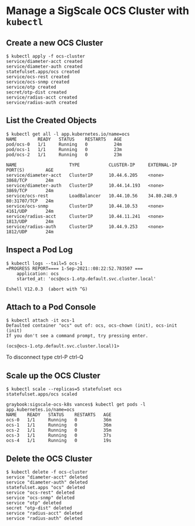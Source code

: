 # Manage a SigScale OCS Cluster with `kubectl`

## Create a new OCS Cluster
	$ kubectl apply -f ocs-cluster
	service/diameter-acct created
	service/diameter-auth created
	statefulset.apps/ocs created
	service/ocs-rest created
	service/ocs-snmp created
	service/otp created
	secret/otp-dist created
	service/radius-acct created
	service/radius-auth created

## List the Created Objects
	$ kubectl get all -l app.kubernetes.io/name=ocs
	NAME        READY   STATUS    RESTARTS   AGE
	pod/ocs-0   1/1     Running   0          24m
	pod/ocs-1   1/1     Running   0          23m
	pod/ocs-2   1/1     Running   0          23m
	
	NAME                    TYPE           CLUSTER-IP     EXTERNAL-IP   PORT(S)        AGE
	service/diameter-acct   ClusterIP      10.44.6.205    <none>        3868/TCP       24m
	service/diameter-auth   ClusterIP      10.44.14.193   <none>        3869/TCP       24m
	service/ocs-rest        LoadBalancer   10.44.10.56    34.80.248.9   80:31707/TCP   24m
	service/ocs-snmp        ClusterIP      10.44.10.53    <none>        4161/UDP       24m
	service/radius-acct     ClusterIP      10.44.11.241   <none>        1813/UDP       24m
	service/radius-auth     ClusterIP      10.44.9.253    <none>        1812/UDP       24m

## Inspect a Pod Log
	$ kubectl logs --tail=5 ocs-1
	=PROGRESS REPORT==== 1-Sep-2021::08:22:52.783507 ===
	    application: ocs
	    started_at: 'ocs@ocs-1.otp.default.svc.cluster.local'
	
	Eshell V12.0.3  (abort with ^G)

## Attach to a Pod Console
	$ kubectl attach -it ocs-1
	Defaulted container "ocs" out of: ocs, ocs-chown (init), ocs-init (init)
	If you don't see a command prompt, try pressing enter.
	
	(ocs@ocs-1.otp.default.svc.cluster.local)1>
To disconnect type ctrl-P ctrl-Q

## Scale up the OCS Cluster
	$ kubectl scale --replicas=5 statefulset ocs
	statefulset.apps/ocs scaled
	
	graybook:sigscale-ocs-k8s vances$ kubectl get pods -l app.kubernetes.io/name=ocs
	NAME    READY   STATUS    RESTARTS   AGE
	ocs-0   1/1     Running   0          36m
	ocs-1   1/1     Running   0          36m
	ocs-2   1/1     Running   0          35m
	ocs-3   1/1     Running   0          37s
	ocs-4   1/1     Running   0          19s

## Delete the OCS Cluster
	$ kubectl delete -f ocs-cluster
	service "diameter-acct" deleted
	service "diameter-auth" deleted
	statefulset.apps "ocs" deleted
	service "ocs-rest" deleted
	service "ocs-snmp" deleted
	service "otp" deleted
	secret "otp-dist" deleted
	service "radius-acct" deleted
	service "radius-auth" deleted

